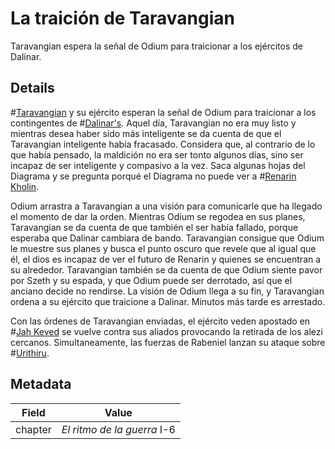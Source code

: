 # La traición de Taravangian
Taravangian espera la señal de Odium para traicionar a los ejércitos de Dalinar.

## Details
#[Taravangian](characters/taravangian) y su ejército esperan la señal de Odium para traicionar a los contingentes de #[Dalinar's](characters/dalinar). Aquel día, Taravangian no era muy listo y mientras desea haber sido más inteligente se da cuenta de que el Taravangian inteligente había fracasado. Considera que, al contrario de lo que había pensado, la maldición no era ser tonto algunos días, sino ser incapaz de ser inteligente y compasivo a la vez. Saca algunas hojas del Diagrama y se pregunta porqué el Diagrama no puede ver a #[Renarin Kholin](characters/renarin).

Odium arrastra a Taravangian a una visión para comunicarle que ha llegado el momento de dar la orden. Mientras Odium se regodea en sus planes, Taravangian se da cuenta de que también el ser había fallado, porque esperaba que Dalinar cambiara de bando. Taravangian consigue que Odium le muestre sus planes y busca el punto oscuro que revele que al igual que él, el dios es incapaz de ver el futuro de Renarin y quienes se encuentran a su alrededor. Taravangian también se da cuenta de que Odium siente pavor por Szeth y su espada, y que Odium puede ser derrotado, así que el anciano decide no rendirse. La visión de Odium llega a su fin, y Taravangian ordena a su ejército que traicione a Dalinar. Minutos más tarde es arrestado.

Con las órdenes de Taravangian enviadas, el ejército veden apostado en #[Jah Keved](locations/jah-keved) se vuelve contra sus aliados provocando la retirada de los alezi cercanos. Simultaneamente, las fuerzas de Rabeniel lanzan su ataque sobre #[Urithiru](locations/urithiru).

## Metadata
| Field | Value |
| ----- | ----- |
| chapter | *El ritmo de la guerra* I-6 |